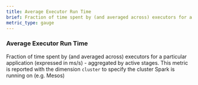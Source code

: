 ```yaml
---
title: Average Executor Run Time
brief: Fraction of time spent by (and averaged across) executors for a particular application 
metric_type: gauge
---
```

### Average Executor Run Time
Fraction of time spent by (and averaged across) executors for a particular application (expressed in ms/s) - aggregated by active stages. This metric is reported with the dimension `cluster` to specify the cluster Spark is running on (e.g. Mesos)
